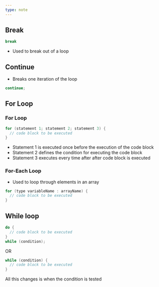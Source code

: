 ```yaml
---
type: note
---
```

## Break
```java
break
```
- Used to break out of a loop
## Continue
- Breaks one iteration of the loop
```java
continue;
```
## For Loop

### For Loop
```java
for (statement 1; statement 2; statement 3) {
  // code block to be executed
}
```
- Statement 1 is executed once before the execution of the code block
- Statement 2 defines the condition for executing the code block
- Statement 3 executes every time after after code block is executed

### For-Each Loop
- Used to loop through elements in an array
```java
for (type variableName : arrayName) {
  // code block to be executed
}
```

## While loop
```java
do {
  // code block to be executed
}
while (condition);
```
OR
```java
while (condition) {
  // code block to be executed
}
```
All this changes is when the condition is tested
